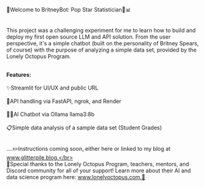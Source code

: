 <br>💃Welcome to BritneyBot: Pop Star Statistician🎤📊</br>

<br>This project was a challenging experiment for me to learn how to build and deploy my first open source LLM and API solution. From the user perspective, it's a simple chatbot (built on the personality of Britney Spears, of course) with the purpose of analyzing a simple data set, provided by the Lonely Octopus Program.</br>

<br>**Features:**</br>
<br>✨Streamlit for UI/UX and public URL</br>
<br>📢API handling via FastAPI, ngrok, and Render</br>
<br>👩‍🏫AI Chatbot via Ollama llama3:8b</br>
<br>📋Simple data analysis of a sample data set (Student Grades)</br>

<br>....✏️Instructions coming soon, either here or linked to my blog at www.glitterpile.blog.</br>
<br>🌟Special thanks to the Lonely Octopus Program, teachers, mentors, and Discord community for all of your support! Learn more about their AI and data science program here: www.lonelyoctopus.com.🐙</br>